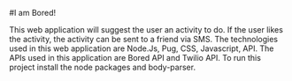 #I am Bored!

This web application will suggest the user an activity to do. If the user likes the activity, the activity can be sent to a friend via SMS.
The technologies used in this web application are Node.Js, Pug, CSS, Javascript, API. The APIs used in this application are Bored API and Twilio API.
To run this project install the node packages and body-parser.